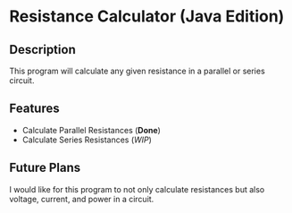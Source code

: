 # Resistance Calculator (Java Edition)

## Description

This program will calculate any given resistance in a parallel or series circuit.

## Features

- Calculate Parallel Resistances (**Done**)
- Calculate Series Resistances (_WIP_)

## Future Plans

I would like for this program to not only calculate resistances but also voltage, current, and power in a circuit.
